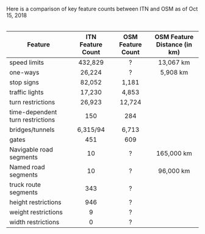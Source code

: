 Here is a comparison of key feature counts between ITN and OSM as of Oct 15, 2018 <BR><BR>



| Feature | ITN Feature Count | OSM Feature Count | OSM Feature Distance (in km) |
|----------|:------------------:|:------------------:|:------------------:|
|speed limits|432,829|?|13,067 km
|one-ways|26,224|?|5,908 km
|stop signs|82,052|1,181
|traffic lights|17,230|4,853
|turn restrictions|26,923|12,724
|time-dependent turn restrictions|150|284
|bridges/tunnels|6,315/94|6,713
|gates|451|609
|Navigable road segments|10|?|165,000 km
|Named road segments|10|?|96,000 km
|truck route segments|343|?
|height restrictions|946|?
|weight restrictions|9|?
|width restrictions|0|?
